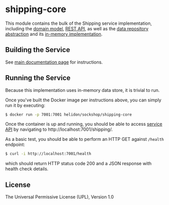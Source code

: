 # shipping-core

This module contains the bulk of the Shipping service implementation, including the 
[domain model](./src/main/java/io/helidon/examples/sockshop/shipping/Shipment.java), 
[REST API](./src/main/java/io/helidon/examples/sockshop/shipping/ShippingResource.java), as well as the
[data repository abstraction](./src/main/java/io/helidon/examples/sockshop/shipping/ShipmentRepository.java) 
and its [in-memory implementation](./src/main/java/io/helidon/examples/sockshop/shipping/DefaultShipmentRepository.java).

## Building the Service

See [main documentation page](../README.md#building-the-service) for instructions.

## Running the Service

Because this implementation uses in-memory data store, it is trivial to run.

Once you've built the Docker image per instructions above, you can simply run it by executing:

```bash
$ docker run -p 7001:7001 helidon/sockshop/shipping-core
``` 

Once the container is up and running, you should be able to access [service API](../README.md#api) 
by navigating to http://localhost:7001/shipping/.

As a basic test, you should be able to perform an HTTP GET against `/health` endpoint:

```bash
$ curl -i http://localhost:7001/health
``` 
which should return HTTP status code 200 and a JSON response with health check details.

## License

The Universal Permissive License (UPL), Version 1.0
